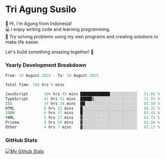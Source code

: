 # Tri Agung Susilo

👋 Hi, I'm Agung from Indonesia!<br>
💻 I enjoy writing code and learning programming.<br>
🧠 Try solving problems using my own programs and creating solutions to make life easier.

Let's build something amazing together! 🚀

### Yearly Development Breakdown

<!--START_SECTION:waka-->

```TypeScript JavaScript PHP
From: 19 August 2024 - To: 19 August 2025

Total Time: 190 hrs 9 mins

JavaScript       100 hrs 45 mins █████████████░░░░░░░░░░░░   51.85 %
TypeScript       41 hrs 52 mins  █████▒░░░░░░░░░░░░░░░░░░░   21.55 %
CSS              14 hrs 34 mins  ██░░░░░░░░░░░░░░░░░░░░░░░   07.50 %
HTML             8 hrs 23 mins   █░░░░░░░░░░░░░░░░░░░░░░░░   04.32 %
JSON             6 hrs 37 mins   █░░░░░░░░░░░░░░░░░░░░░░░░   03.41 %
YAML             5 hrs 17 mins   ▓░░░░░░░░░░░░░░░░░░░░░░░░   02.72 %
Prisma           4 hrs 58 mins   ▓░░░░░░░░░░░░░░░░░░░░░░░░   02.56 %
Other            4 hrs 7 mins    ▓░░░░░░░░░░░░░░░░░░░░░░░░   02.13 %
```

<!--END_SECTION:waka-->

### GitHub Stats

[![My Github Stats](https://github-readme-stats.vercel.app/api?username=triagung128&show_icons=true&hide=contribs,issues&count_private=true&theme=tokyonight)](https://github.com/triagung128)

<!-- [![Top Langs](https://github-readme-stats.vercel.app/api/top-langs/?username=triagung128&layout=compact)](https://github.com/triagung128) -->
